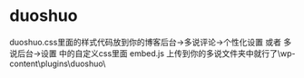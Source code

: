 # duoshuo
duoshuo.css里面的样式代码放到你的博客后台->多说评论->个性化设置 或者 多说后台->设置 中的自定义css里面
embed.js 上传到你的多说文件夹中就行了\wp-content\plugins\duoshuo\
